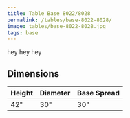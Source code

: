 ```yaml
---
title: Table Base 8022/8028
permalink: /tables/base-8022-8028/
image: tables/base-8022-8028.jpg
tags: base
---
```


hey hey hey


## Dimensions

Height | Diameter | Base Spread
-------|----------|------------
42"    | 30"      | 30"